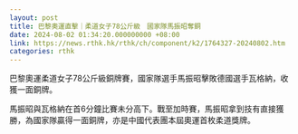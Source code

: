 ```yaml
---
layout: post
title: 巴黎奧運直擊｜柔道女子78公斤級　國家隊馬振昭奪銅
date: 2024-08-02 01:34:20.000000000 +08:00
link: https://news.rthk.hk/rthk/ch/component/k2/1764327-20240802.htm
categories: rthk
---
```


巴黎奧運柔道女子78公斤級銅牌賽，國家隊選手馬振昭擊敗德國選手瓦格納，收獲一面銅牌。

馬振昭與瓦格納在首6分鐘比賽未分高下。戰至加時賽，馬振昭拿到技有直接獲勝，為國家隊贏得一面銅牌，亦是中國代表團本屆奧運首枚柔道獎牌。
